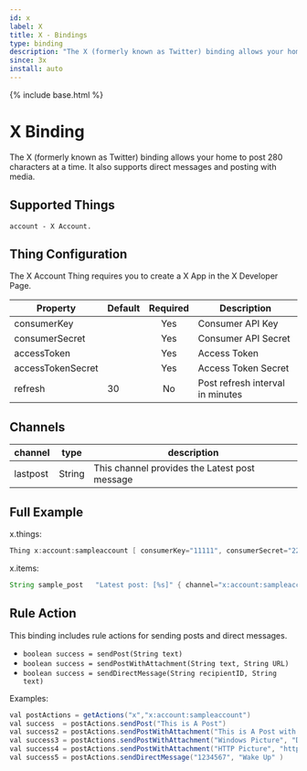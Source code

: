 ```yaml
---
id: x
label: X
title: X - Bindings
type: binding
description: "The X (formerly known as Twitter) binding allows your home to post 280 characters at a time. It also supports direct messages and posting with media."
since: 3x
install: auto
---
```


<!-- Attention authors: Do not edit directly. Please add your changes to the appropriate source repository -->

{% include base.html %}

# X Binding

The X (formerly known as Twitter) binding allows your home to post 280 characters at a time. It also supports direct messages and posting with media.

## Supported Things

```text
account - X Account.
```

## Thing Configuration

The X Account Thing requires you to create a X App in the X Developer Page.

|   Property        | Default | Required | Description                       |
|-------------------|---------|:--------:|-----------------------------------|
| consumerKey       |         |   Yes    | Consumer API Key                  |
| consumerSecret    |         |   Yes    | Consumer API Secret               |
| accessToken       |         |   Yes    | Access Token                      |
| accessTokenSecret |         |   Yes    | Access Token Secret               |
| refresh           | 30      |   No     | Post refresh interval in minutes |

## Channels

| channel  | type   | description                                   |
|----------|--------|-----------------------------------------------|
| lastpost | String | This channel provides the Latest post message |

## Full Example

x.things:

```java
Thing x:account:sampleaccount [ consumerKey="11111", consumerSecret="22222", accessToken="33333", accessTokenSecret="444444" ]
```

x.items:

```java
String sample_post   "Latest post: [%s]" { channel="x:account:sampleaccount:lastpost" }
```

## Rule Action

This binding includes rule actions for sending posts and direct messages.

- `boolean success = sendPost(String text)`
- `boolean success = sendPostWithAttachment(String text, String URL)`
- `boolean success = sendDirectMessage(String recipientID, String text)`

Examples:

```java
val postActions = getActions("x","x:account:sampleaccount")
val success  = postActions.sendPost("This is A Post")
val success2 = postActions.sendPostWithAttachment("This is A Post with a Pic", file:///tmp/201601011031.jpg)
val success3 = postActions.sendPostWithAttachment("Windows Picture", "D:\\Test.png" )
val success4 = postActions.sendPostWithAttachment("HTTP Picture", "http://www.mywebsite.com/Test.png" )
val success5 = postActions.sendDirectMessage("1234567", "Wake Up" )
```

